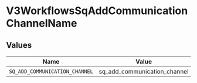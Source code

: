 # V3WorkflowsSqAddCommunicationChannelName


## Values

| Name                           | Value                          |
| ------------------------------ | ------------------------------ |
| `SQ_ADD_COMMUNICATION_CHANNEL` | sq_add_communication_channel   |